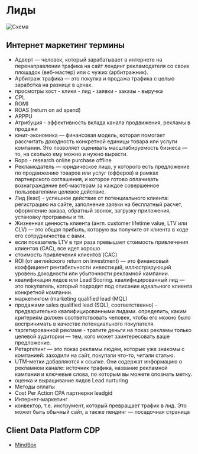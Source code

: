 # Лиды

![Схема](http://www.plantuml.com/plantuml/proxy?cache=no&src=https://raw.githubusercontent.com/daemon110282/bp/main/scheme/leads.puml)

## Интернет маркетинг термины

- Адверт — человек, который зарабатывает в интернете на перенаправлении трафика на сайт лендинг рекламодателя со своих площадок (веб-мастер) или с чужих (арбитражник).
- Арбитраж трафика — это покупка и продажа трафика с целью заработка на разнице в ценах.
- просмотры хост - клики - лид - заявки - заказы - выручка
- CPL
- ROMI
- ROAS (return on ad spend)
- ARPPU
- Атрибуция - эффективность вклада канала продвижения, рекламы в продажи
- юнит-экономика — финансовая модель, которая помогает рассчитать доходность конкретной единицы товара или услуги компании. Это позволяет оценивать масштабируемость бизнеса — то, на сколько ему можно и нужно вырасти.
- Ropo - research online purchase offline
- Рекламодатель — юридическое лицо, у которого есть предложение по продвижению товаров или услуг (офферов) в рамках партнерского соглашения, и которое готово оплачивать вознаграждение веб-мастерам за каждое совершенное пользователями целевое действие.
- Лид (lead) - успешное действие от потенциального клиента: регистрацию на сайте, заполнение заявки на бесплатный расчет, оформление заказа, обратный звонок, загрузку приложения, установку программы  и тп.
- Жизненная ценность клиента (англ. customer lifetime value, LTV или CLV) — это общая прибыль, которую вы получите от клиента в ходе его сотрудничества с вами.
- если показатель LTV в три раза превышает стоимость привлечения клиентов (CAC), все идет хорошо
- стоимость привлечения клиентов (CAC)
- ROI (от английского return on investment) — это финансовый коэффициент рентабельности инвестиций, иллюстрирующий уровень доходности или убыточности рекламной кампании.
- квалификация лидов или Lead Scoring. квалифицированный лид — это покупатель, который подходит под описание идеального клиента конкретной компании.
- маркетингом (marketing qualified lead (MQL)
- продажами sales qualified lead (SQL), соответственно) - предварительно квалифицированными лидами. определить, каким критериям должен соответствовать человек, чтобы его можно было воспринимать в качестве потенциального покупателя.
- таргетированной рекламе - тратите деньги на показ рекламы только целевой аудитории — тем, кого может заинтересовать ваше предложение.
- Ретаргетинг — это показ рекламы людям, которые уже знакомы с компанией: заходили на сайт, покупали что-то, читали статью.
- UTM-метки добавляются к ссылке. Они содержат информацию о рекламном канале: источник трафика, название рекламной кампании и ключевые слова, по которым вы можете опознать метку.
- оценка и выращивание лидов Lead nurturing
- Методы оплаты
- Cost Per Action CPA партнерки leadgid
- Интернет-маркетинг
- конвектор, т.е. инструмент, который превращает трафик в лид. Это может быть обычный сайт, а также лендинг — посадочная страница

## Client Data Platform CDP

- [MindBox](mindbox.md)